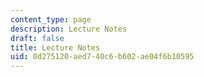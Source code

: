 ```yaml
---
content_type: page
description: Lecture Notes
draft: false
title: Lecture Notes
uid: 0d275120-aed7-40c6-b602-ae04f6b10595
---
```

